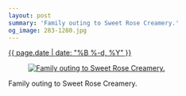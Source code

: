 ```yaml
---
layout: post
summary: 'Family outing to Sweet Rose Creamery.'
og_image: 283-1280.jpg
---
```


<div class="post">
 <time>
  <a href="/283">
   {{ page.date | date: "%B %-d, %Y" }}
  </a>
 </time>
 <a href="/283">
  <figure data-taken="2/3/2014">
   <img alt="Family outing to Sweet Rose Creamery." sizes="(min-width: 700px) 50vw, calc(100vw - 2rem)" src="{{ site.assets_url }}/283-640.jpg" srcset="{{ site.assets_url }}/283-1280.jpg 1280w, {{ site.assets_url }}/283-960.jpg 960w, {{ site.assets_url }}/283-640.jpg 640w, {{ site.assets_url }}/283-320.jpg 320w"/>
  </figure>
 </a>
 <span>
  Family outing to Sweet Rose Creamery.
 </span>
</div>

